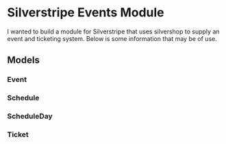 # Silverstripe Events Module

I wanted to build a module for Silverstripe that uses silvershop to supply an event and ticketing system. Below is some
information that may be of use.

## Models

### Event

### Schedule

### ScheduleDay

### Ticket